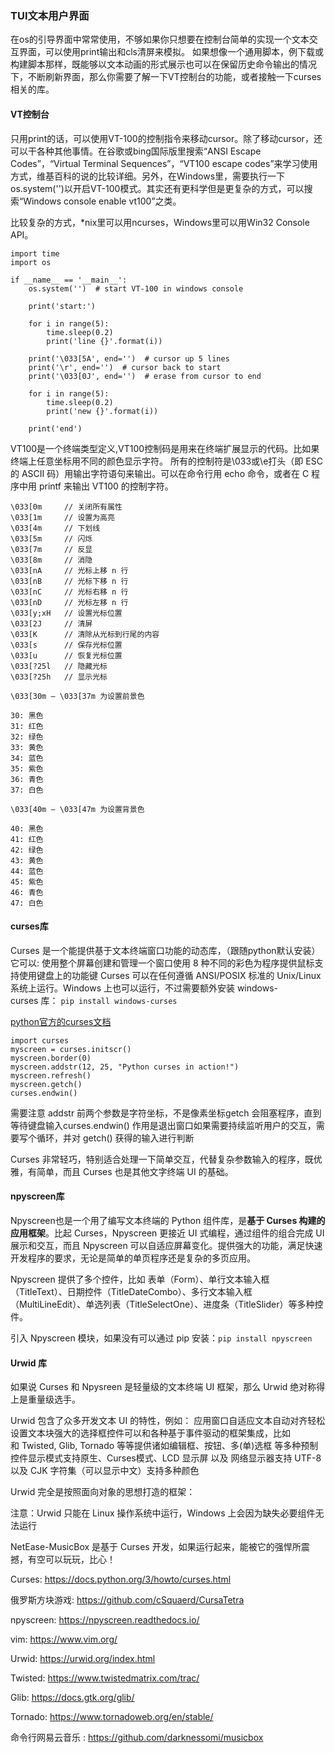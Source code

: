 ### TUI文本用户界面
在os的引导界面中常常使用，不够如果你只想要在控制台简单的实现一个文本交互界面，可以使用print输出和cls清屏来模拟。
如果想像一个通用脚本，例下载或构建脚本那样，既能够以文本动画的形式展示也可以在保留历史命令输出的情况下，不断刷新界面，那么你需要了解一下VT控制台的功能，或者接触一下curses相关的库。

#### VT控制台
只用print的话，可以使用VT-100的控制指令来移动cursor。除了移动cursor，还可以干各种其他事情。在谷歌或bing国际版里搜索“ANSI Escape Codes”，“Virtual Terminal Sequences”，“VT100 escape codes”来学习使用方式，维基百科的说的比较详细。另外，在Windows里，需要执行一下os.system('')以开启VT-100模式。其实还有更科学但是更复杂的方式，可以搜索“Windows console enable vt100”之类。

比较复杂的方式，*nix里可以用ncurses，Windows里可以用Win32 Console API。

```
import time
import os

if __name__ == '__main__':
    os.system('')  # start VT-100 in windows console

    print('start:')

    for i in range(5):
        time.sleep(0.2)
        print('line {}'.format(i))

    print('\033[5A', end='')  # cursor up 5 lines
    print('\r', end='')  # cursor back to start
    print('\033[0J', end='')  # erase from cursor to end

    for i in range(5):
        time.sleep(0.2)
        print('new {}'.format(i))

    print('end')

```

VT100是一个终端类型定义,VT100控制码是用来在终端扩展显示的代码。比如果终端上任意坐标用不同的颜色显示字符。
所有的控制符是\033或\e打头（即 ESC 的 ASCII 码）用输出字符语句来输出。可以在命令行用 echo 命令，或者在 C 程序中用 printf 来输出 VT100 的控制字符。
```
\033[0m		// 关闭所有属性
\033[1m		// 设置为高亮
\033[4m		// 下划线
\033[5m		// 闪烁
\033[7m		// 反显
\033[8m		// 消隐
\033[nA		// 光标上移 n 行
\033[nB		// 光标下移 n 行
\033[nC		// 光标右移 n 行
\033[nD		// 光标左移 n 行
\033[y;xH	// 设置光标位置
\033[2J		// 清屏
\033[K		// 清除从光标到行尾的内容
\033[s		// 保存光标位置
\033[u		// 恢复光标位置
\033[?25l	// 隐藏光标
\033[?25h	// 显示光标

\033[30m – \033[37m 为设置前景色

30: 黑色
31: 红色
32: 绿色
33: 黄色
34: 蓝色
35: 紫色
36: 青色
37: 白色

\033[40m – \033[47m 为设置背景色

40: 黑色
41: 红色
42: 绿色
43: 黄色
44: 蓝色
45: 紫色
46: 青色
47: 白色
```

#### curses库

Curses 是一个能提供基于文本终端窗口功能的动态库，（跟随python默认安装）它可以: 
使用整个屏幕创建和管理一个窗口使用 8 种不同的彩色为程序提供鼠标支持使用键盘上的功能键 
Curses 可以在任何遵循 ANSI/POSIX 标准的 Unix/Linux 系统上运行。Windows 上也可以运行，不过需要额外安装 windows-curses 库： `pip install windows-curses `

[python官方的curses文档](https://docs.python.org/zh-cn/3.11/library/curses.html)

```
import curses 
myscreen = curses.initscr() 
myscreen.border(0)
myscreen.addstr(12, 25, "Python curses in action!")
myscreen.refresh()
myscreen.getch() 
curses.endwin() 
```
需要注意 addstr 前两个参数是字符坐标，不是像素坐标getch 会阻塞程序，直到等待键盘输入curses.endwin() 作用是退出窗口如果需要持续监听用户的交互，需要写个循环，并对 getch() 获得的输入进行判断 

Curses 非常轻巧，特别适合处理一下简单交互，代替复杂参数输入的程序，既优雅，有简单，而且 Curses 也是其他文字终端 UI 的基础。 
#### npyscreen库
Npyscreen也是一个用了编写文本终端的 Python 组件库，是**基于 Curses 构建的应用框架**。比起 Curses，Npyscreen 更接近 UI 式编程，通过组件的组合完成 UI 展示和交互，而且 Npyscreen 可以自适应屏幕变化。提供强大的功能，满足快速开发程序的要求，无论是简单的单页程序还是复杂的多页应用。

Npyscreen 提供了多个控件，比如 表单（Form）、单行文本输入框（TitleText）、日期控件（TitleDateCombo）、多行文本输入框（MultiLineEdit）、单选列表（TitleSelectOne）、进度条（TitleSlider）等多种控件。

引入 Npyscreen 模块，如果没有可以通过 pip 安装：`pip install npyscreen`


#### Urwid 库
如果说 Curses 和 Npysreen 是轻量级的文本终端 UI 框架，那么 Urwid 绝对称得上是重量级选手。 

Urwid 包含了众多开发文本 UI 的特性，例如： 
应用窗口自适应文本自动对齐轻松设置文本块强大的选择框控件可以和各种基于事件驱动的框架集成，比如和 Twisted, Glib, Tornado 等等提供诸如编辑框、按钮、多(单)选框 等多种预制控件显示模式支持原生、Curses模式、LCD 显示屏 以及 网络显示器支持 UTF-8 以及 CJK 字符集（可以显示中文）支持多种颜色 

Urwid 完全是按照面向对象的思想打造的框架： 
  
注意：Urwid 只能在 Linux 操作系统中运行，Windows 上会因为缺失必要组件无法运行 
  
 


NetEase-MusicBox  是基于 Curses 开发，如果运行起来，能被它的强悍所震撼，有空可以玩玩，比心！ 

Curses: https://docs.python.org/3/howto/curses.html 

俄罗斯方块游戏: https://github.com/cSquaerd/CursaTetra 

npyscreen: https://npyscreen.readthedocs.io/ 

vim: https://www.vim.org/ 

Urwid: https://urwid.org/index.html 

Twisted: https://www.twistedmatrix.com/trac/ 

Glib: https://docs.gtk.org/glib/ 

Tornado: https://www.tornadoweb.org/en/stable/ 

命令行网易云音乐 : https://github.com/darknessomi/musicbox 

